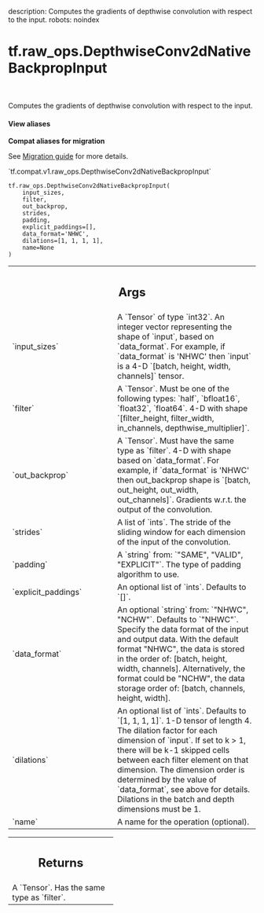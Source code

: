 description: Computes the gradients of depthwise convolution with respect to the input.
robots: noindex

# tf.raw_ops.DepthwiseConv2dNativeBackpropInput

<!-- Insert buttons and diff -->

<table class="tfo-notebook-buttons tfo-api nocontent" align="left">

</table>



Computes the gradients of depthwise convolution with respect to the input.


<section class="expandable">
  <h4 class="showalways">View aliases</h4>
  <p>
<b>Compat aliases for migration</b>
<p>See
<a href="https://www.tensorflow.org/guide/migrate">Migration guide</a> for
more details.</p>
<p>`tf.compat.v1.raw_ops.DepthwiseConv2dNativeBackpropInput`</p>
</p>
</section>

<pre class="devsite-click-to-copy prettyprint lang-py tfo-signature-link">
<code>tf.raw_ops.DepthwiseConv2dNativeBackpropInput(
    input_sizes,
    filter,
    out_backprop,
    strides,
    padding,
    explicit_paddings=[],
    data_format=&#x27;NHWC&#x27;,
    dilations=[1, 1, 1, 1],
    name=None
)
</code></pre>



<!-- Placeholder for "Used in" -->


<!-- Tabular view -->
 <table class="responsive fixed orange">
<colgroup><col width="214px"><col></colgroup>
<tr><th colspan="2"><h2 class="add-link">Args</h2></th></tr>

<tr>
<td>
`input_sizes`<a id="input_sizes"></a>
</td>
<td>
A `Tensor` of type `int32`.
An integer vector representing the shape of `input`, based
on `data_format`.  For example, if `data_format` is 'NHWC' then
 `input` is a 4-D `[batch, height, width, channels]` tensor.
</td>
</tr><tr>
<td>
`filter`<a id="filter"></a>
</td>
<td>
A `Tensor`. Must be one of the following types: `half`, `bfloat16`, `float32`, `float64`.
4-D with shape
`[filter_height, filter_width, in_channels, depthwise_multiplier]`.
</td>
</tr><tr>
<td>
`out_backprop`<a id="out_backprop"></a>
</td>
<td>
A `Tensor`. Must have the same type as `filter`.
4-D with shape  based on `data_format`.
For example, if `data_format` is 'NHWC' then
out_backprop shape is `[batch, out_height, out_width, out_channels]`.
Gradients w.r.t. the output of the convolution.
</td>
</tr><tr>
<td>
`strides`<a id="strides"></a>
</td>
<td>
A list of `ints`.
The stride of the sliding window for each dimension of the input
of the convolution.
</td>
</tr><tr>
<td>
`padding`<a id="padding"></a>
</td>
<td>
A `string` from: `"SAME", "VALID", "EXPLICIT"`.
The type of padding algorithm to use.
</td>
</tr><tr>
<td>
`explicit_paddings`<a id="explicit_paddings"></a>
</td>
<td>
An optional list of `ints`. Defaults to `[]`.
</td>
</tr><tr>
<td>
`data_format`<a id="data_format"></a>
</td>
<td>
An optional `string` from: `"NHWC", "NCHW"`. Defaults to `"NHWC"`.
Specify the data format of the input and output data. With the
default format "NHWC", the data is stored in the order of:
    [batch, height, width, channels].
Alternatively, the format could be "NCHW", the data storage order of:
    [batch, channels, height, width].
</td>
</tr><tr>
<td>
`dilations`<a id="dilations"></a>
</td>
<td>
An optional list of `ints`. Defaults to `[1, 1, 1, 1]`.
1-D tensor of length 4.  The dilation factor for each dimension of
`input`. If set to k > 1, there will be k-1 skipped cells between each filter
element on that dimension. The dimension order is determined by the value of
`data_format`, see above for details. Dilations in the batch and depth
dimensions must be 1.
</td>
</tr><tr>
<td>
`name`<a id="name"></a>
</td>
<td>
A name for the operation (optional).
</td>
</tr>
</table>



<!-- Tabular view -->
 <table class="responsive fixed orange">
<colgroup><col width="214px"><col></colgroup>
<tr><th colspan="2"><h2 class="add-link">Returns</h2></th></tr>
<tr class="alt">
<td colspan="2">
A `Tensor`. Has the same type as `filter`.
</td>
</tr>

</table>

